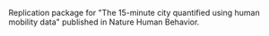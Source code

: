 Replication package for "The 15-minute city quantified using human mobility data" published in Nature Human Behavior. 
